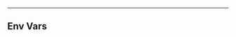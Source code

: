 <!-- Space: Projects -->
<!-- Parent: AnsibleRoleTemplate -->
<!-- Title: EnvVars AnsibleRoleTemplate -->
<!-- Label: AnsibleRoleTemplate -->
<!-- Label: Project -->
<!-- Label: EnvVars -->
<!-- Include: disclaimer.md -->
<!-- Include: ac:toc -->

---

## Env Vars
